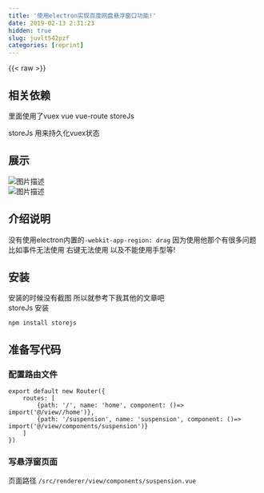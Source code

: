 ```yaml
---
title: '使用electron实现百度网盘悬浮窗口功能!' 
date: 2019-02-13 2:31:23
hidden: true
slug: juvlt542pzf
categories: [reprint]
---
```


{{< raw >}}

                    
<h2 id="articleHeader0">相关依赖</h2>
<p>里面使用了vuex  vue  vue-route storeJs</p>
<p>storeJs 用来持久化vuex状态</p>
<h2 id="articleHeader1">展示</h2>
<p><span class="img-wrap"><img data-src="/img/bVbisuB?w=592&amp;h=424" src="https://static.alili.tech/img/bVbisuB?w=592&amp;h=424" alt="图片描述" title="图片描述" style="cursor: pointer; display: inline;"></span><br><span class="img-wrap"><img data-src="/img/bVbisvG?w=260&amp;h=263" src="https://static.alili.tech/img/bVbisvG?w=260&amp;h=263" alt="图片描述" title="图片描述" style="cursor: pointer; display: inline;"></span></p>
<h2 id="articleHeader2">介绍说明</h2>
<p>没有使用electron内置的<code>-webkit-app-region: drag</code> 因为使用他那个有很多问题<br>比如事件无法使用 右键无法使用 以及不能使用手型等!</p>
<h2 id="articleHeader3">安装</h2>
<p>安装的时候没有截图 所以就参考下我其他的文章吧<br>storeJs 安装</p>
<div class="widget-codetool" style="display:none;">
      <div class="widget-codetool--inner">
      <span class="selectCode code-tool" data-toggle="tooltip" data-placement="top" title="" data-original-title="全选"></span>
      <span type="button" class="copyCode code-tool" data-toggle="tooltip" data-placement="top" data-clipboard-text="npm install storejs" title="" data-original-title="复制"></span>
      <span type="button" class="saveToNote code-tool" data-toggle="tooltip" data-placement="top" title="" data-original-title="放进笔记"></span>
      </div>
      </div><pre class="hljs cmake"><code style="word-break: break-word; white-space: initial;">npm <span class="hljs-keyword">install</span> storejs</code></pre>
<h2 id="articleHeader4">准备写代码</h2>
<h3 id="articleHeader5">配置路由文件</h3>
<div class="widget-codetool" style="display:none;">
      <div class="widget-codetool--inner">
      <span class="selectCode code-tool" data-toggle="tooltip" data-placement="top" title="" data-original-title="全选"></span>
      <span type="button" class="copyCode code-tool" data-toggle="tooltip" data-placement="top" data-clipboard-text="export default new Router({
    routes: [
        {path: '/', name: 'home', component: ()=> import('@/view//home')},
        {path: '/suspension', name: 'suspension', component: ()=> import('@/view/components/suspension')}
    ]
})" title="" data-original-title="复制"></span>
      <span type="button" class="saveToNote code-tool" data-toggle="tooltip" data-placement="top" title="" data-original-title="放进笔记"></span>
      </div>
      </div><pre class="hljs css"><code><span class="hljs-selector-tag">export</span> <span class="hljs-selector-tag">default</span> <span class="hljs-selector-tag">new</span> <span class="hljs-selector-tag">Router</span>({
    <span class="hljs-attribute">routes</span>: [
        {path: <span class="hljs-string">'/'</span>, name: <span class="hljs-string">'home'</span>, component: ()=&gt; <span class="hljs-built_in">import</span>(<span class="hljs-string">'@/view//home'</span>)},
        {<span class="hljs-attribute">path</span>: <span class="hljs-string">'/suspension'</span>, name: <span class="hljs-string">'suspension'</span>, component: ()=&gt; <span class="hljs-built_in">import</span>(<span class="hljs-string">'@/view/components/suspension'</span>)}
    ]
})</code></pre>
<h3 id="articleHeader6">写悬浮窗页面</h3>
<p>页面路径 <code>/src/renderer/view/components/suspension.vue</code></p>
<div class="widget-codetool" style="display:none;">
      <div class="widget-codetool--inner">
      <span class="selectCode code-tool" data-toggle="tooltip" data-placement="top" title="" data-original-title="全选"></span>
      <span type="button" class="copyCode code-tool" data-toggle="tooltip" data-placement="top" data-clipboard-text="<template>
    <div id=&quot;suspension&quot;>
        <div class=&quot;logo&quot;></div>
        <div class=&quot;content_body&quot;>
            <div class=&quot;upload&quot;>拖拽上传</div>
        </div>
    </div>
</template>

<script>
    export default {
        name: &quot;suspension&quot;,
        mounted() {
            let win = this.$electron.remote.getCurrentWindow();
            let biasX = 0;
            let biasY = 0;
            let that = this;
            document.addEventListener('mousedown', function (e) {
                switch (e.button) {
                    case 0:
                        biasX = e.x;
                        biasY = e.y;
                        document.addEventListener('mousemove', moveEvent);
                        break;
                    case 2:
                        that.$electron.ipcRenderer.send('createSuspensionMenu');
                        break;
                }
            });

            document.addEventListener('mouseup', function () {
                biasX = 0;
                biasY = 0;
                document.removeEventListener('mousemove', moveEvent)
            });

            function moveEvent(e) {
                win.setPosition(e.screenX - biasX, e.screenY - biasY)
            }
        }
    }
</script>

<style>
    * {
        padding: 0;
        margin: 0;
    }
    .upload {
        height: 25px;
        line-height: 25px;
        font-size: 12px;
        text-align: center;
        color: #74A1FA;
    }

    .logo {
        width: 40px;
        background: #5B9BFE url(&quot;../../assets/img/logo@2x.png&quot;) no-repeat 2px 3px;
        background-size: 80%;
    }

    .content_body {
        background-color: #EEF4FE;
        width: 100%;
    }

    #suspension {
        -webkit-user-select: none;
        cursor: pointer;
        overflow: hidden;
    }

    #suspension {
        cursor: pointer !important;
        height: 25px;
        border-radius: 4px;
        display: flex;
        border: 1px solid #3388FE;
    }
</style>" title="" data-original-title="复制"></span>
      <span type="button" class="saveToNote code-tool" data-toggle="tooltip" data-placement="top" title="" data-original-title="放进笔记"></span>
      </div>
      </div><pre class="hljs xml"><code><span class="hljs-tag">&lt;<span class="hljs-name">template</span>&gt;</span>
    <span class="hljs-tag">&lt;<span class="hljs-name">div</span> <span class="hljs-attr">id</span>=<span class="hljs-string">"suspension"</span>&gt;</span>
        <span class="hljs-tag">&lt;<span class="hljs-name">div</span> <span class="hljs-attr">class</span>=<span class="hljs-string">"logo"</span>&gt;</span><span class="hljs-tag">&lt;/<span class="hljs-name">div</span>&gt;</span>
        <span class="hljs-tag">&lt;<span class="hljs-name">div</span> <span class="hljs-attr">class</span>=<span class="hljs-string">"content_body"</span>&gt;</span>
            <span class="hljs-tag">&lt;<span class="hljs-name">div</span> <span class="hljs-attr">class</span>=<span class="hljs-string">"upload"</span>&gt;</span>拖拽上传<span class="hljs-tag">&lt;/<span class="hljs-name">div</span>&gt;</span>
        <span class="hljs-tag">&lt;/<span class="hljs-name">div</span>&gt;</span>
    <span class="hljs-tag">&lt;/<span class="hljs-name">div</span>&gt;</span>
<span class="hljs-tag">&lt;/<span class="hljs-name">template</span>&gt;</span>

<span class="hljs-tag">&lt;<span class="hljs-name">script</span>&gt;</span><span class="javascript">
    <span class="hljs-keyword">export</span> <span class="hljs-keyword">default</span> {
        <span class="hljs-attr">name</span>: <span class="hljs-string">"suspension"</span>,
        mounted() {
            <span class="hljs-keyword">let</span> win = <span class="hljs-keyword">this</span>.$electron.remote.getCurrentWindow();
            <span class="hljs-keyword">let</span> biasX = <span class="hljs-number">0</span>;
            <span class="hljs-keyword">let</span> biasY = <span class="hljs-number">0</span>;
            <span class="hljs-keyword">let</span> that = <span class="hljs-keyword">this</span>;
            <span class="hljs-built_in">document</span>.addEventListener(<span class="hljs-string">'mousedown'</span>, <span class="hljs-function"><span class="hljs-keyword">function</span> (<span class="hljs-params">e</span>) </span>{
                <span class="hljs-keyword">switch</span> (e.button) {
                    <span class="hljs-keyword">case</span> <span class="hljs-number">0</span>:
                        biasX = e.x;
                        biasY = e.y;
                        <span class="hljs-built_in">document</span>.addEventListener(<span class="hljs-string">'mousemove'</span>, moveEvent);
                        <span class="hljs-keyword">break</span>;
                    <span class="hljs-keyword">case</span> <span class="hljs-number">2</span>:
                        that.$electron.ipcRenderer.send(<span class="hljs-string">'createSuspensionMenu'</span>);
                        <span class="hljs-keyword">break</span>;
                }
            });

            <span class="hljs-built_in">document</span>.addEventListener(<span class="hljs-string">'mouseup'</span>, <span class="hljs-function"><span class="hljs-keyword">function</span> (<span class="hljs-params"></span>) </span>{
                biasX = <span class="hljs-number">0</span>;
                biasY = <span class="hljs-number">0</span>;
                <span class="hljs-built_in">document</span>.removeEventListener(<span class="hljs-string">'mousemove'</span>, moveEvent)
            });

            <span class="hljs-function"><span class="hljs-keyword">function</span> <span class="hljs-title">moveEvent</span>(<span class="hljs-params">e</span>) </span>{
                win.setPosition(e.screenX - biasX, e.screenY - biasY)
            }
        }
    }
</span><span class="hljs-tag">&lt;/<span class="hljs-name">script</span>&gt;</span>

<span class="hljs-tag">&lt;<span class="hljs-name">style</span>&gt;</span><span class="css">
    * {
        <span class="hljs-attribute">padding</span>: <span class="hljs-number">0</span>;
        <span class="hljs-attribute">margin</span>: <span class="hljs-number">0</span>;
    }
    <span class="hljs-selector-class">.upload</span> {
        <span class="hljs-attribute">height</span>: <span class="hljs-number">25px</span>;
        <span class="hljs-attribute">line-height</span>: <span class="hljs-number">25px</span>;
        <span class="hljs-attribute">font-size</span>: <span class="hljs-number">12px</span>;
        <span class="hljs-attribute">text-align</span>: center;
        <span class="hljs-attribute">color</span>: <span class="hljs-number">#74A1FA</span>;
    }

    <span class="hljs-selector-class">.logo</span> {
        <span class="hljs-attribute">width</span>: <span class="hljs-number">40px</span>;
        <span class="hljs-attribute">background</span>: <span class="hljs-number">#5B9BFE</span> <span class="hljs-built_in">url</span>(<span class="hljs-string">"../../assets/img/logo@2x.png"</span>) no-repeat <span class="hljs-number">2px</span> <span class="hljs-number">3px</span>;
        <span class="hljs-attribute">background-size</span>: <span class="hljs-number">80%</span>;
    }

    <span class="hljs-selector-class">.content_body</span> {
        <span class="hljs-attribute">background-color</span>: <span class="hljs-number">#EEF4FE</span>;
        <span class="hljs-attribute">width</span>: <span class="hljs-number">100%</span>;
    }

    <span class="hljs-selector-id">#suspension</span> {
        <span class="hljs-attribute">-webkit-user-select</span>: none;
        <span class="hljs-attribute">cursor</span>: pointer;
        <span class="hljs-attribute">overflow</span>: hidden;
    }

    <span class="hljs-selector-id">#suspension</span> {
        <span class="hljs-attribute">cursor</span>: pointer <span class="hljs-meta">!important</span>;
        <span class="hljs-attribute">height</span>: <span class="hljs-number">25px</span>;
        <span class="hljs-attribute">border-radius</span>: <span class="hljs-number">4px</span>;
        <span class="hljs-attribute">display</span>: flex;
        <span class="hljs-attribute">border</span>: <span class="hljs-number">1px</span> solid <span class="hljs-number">#3388FE</span>;
    }
</span><span class="hljs-tag">&lt;/<span class="hljs-name">style</span>&gt;</span></code></pre>
<h3 id="articleHeader7">主进程创建悬浮窗页面代码</h3>
<p>路径: <code>/src/main/window.js</code></p>
<div class="widget-codetool" style="display:none;">
      <div class="widget-codetool--inner">
      <span class="selectCode code-tool" data-toggle="tooltip" data-placement="top" title="" data-original-title="全选"></span>
      <span type="button" class="copyCode code-tool" data-toggle="tooltip" data-placement="top" data-clipboard-text="import {BrowserWindow, ipcMain, screen, Menu, shell, app, webContents} from 'electron'

var win = null;
const window = BrowserWindow.fromWebContents(webContents.getFocusedWebContents());
const winURL = process.env.NODE_ENV === 'development' ? `http://localhost:9080/#/suspension` : `file://${__dirname}/index.html/#/suspension`;
ipcMain.on('showSuspensionWindow', () => {
    if (win) {
        if (win.isVisible()) {
            createSuspensionWindow();
        } else {
            win.showInactive();
        }
    } else {
        createSuspensionWindow();
    }

});

ipcMain.on('createSuspensionMenu', (e) => {
    const rightM = Menu.buildFromTemplate([
        {label: '开始全部任务', enabled: false},
        {label: '暂停全部任务', enabled: false},
        {label: '本次传输完自动关机'},
        {type: 'separator'},
        {
            label: '隐藏悬浮窗',
            click: () => {
                window.webContents.send('hideSuspension', false);
                win.hide()
            }
        },
        {type: 'separator'},
        {
            label: '加入qq群',
            click: () => {
                shell.openExternal('tencent://groupwpa/?subcmd=all&amp;param=7B2267726F757055696E223A3831343237303636392C2274696D655374616D70223A313533393531303138387D0A');
            }
        },
        {
            label: 'GitHub地址',
            click: () => {
                shell.openExternal('https://github.com/lihaotian0607/auth');
            }
        },
        {
            label: '退出软件',
            click: () => {
                app.quit();
            }
        },
    ]);
    rightM.popup({});
});

function createSuspensionWindow() {
    win = new BrowserWindow({
        width: 107, //悬浮窗口的宽度 比实际DIV的宽度要多2px 因为有1px的边框
        height: 27, //悬浮窗口的高度 比实际DIV的高度要多2px 因为有1px的边框
        type: 'toolbar',    //创建的窗口类型为工具栏窗口
        frame: false,   //要创建无边框窗口
        resizable: false, //禁止窗口大小缩放
        show: false,    //先不让窗口显示
        webPreferences: {
            devTools: false //关闭调试工具
        },
        transparent: true,  //设置透明
        alwaysOnTop: true,  //窗口是否总是显示在其他窗口之前
    });
    const size = screen.getPrimaryDisplay().workAreaSize;   //获取显示器的宽高
    const winSize = win.getSize();  //获取窗口宽高

    //设置窗口的位置 注意x轴要桌面的宽度 - 窗口的宽度
    win.setPosition(size.width - winSize[0], 100);
    win.loadURL(winURL);

    win.once('ready-to-show', () => {
        win.show()
    });

    win.on('close', () => {
        win = null;
    })
}

ipcMain.on('hideSuspensionWindow', () => {
    if (win) {
        win.hide();
    }
});" title="" data-original-title="复制"></span>
      <span type="button" class="saveToNote code-tool" data-toggle="tooltip" data-placement="top" title="" data-original-title="放进笔记"></span>
      </div>
      </div><pre class="hljs typescript"><code><span class="hljs-keyword">import</span> {BrowserWindow, ipcMain, screen, Menu, shell, app, webContents} <span class="hljs-keyword">from</span> <span class="hljs-string">'electron'</span>

<span class="hljs-keyword">var</span> win = <span class="hljs-literal">null</span>;
<span class="hljs-keyword">const</span> <span class="hljs-built_in">window</span> = BrowserWindow.fromWebContents(webContents.getFocusedWebContents());
<span class="hljs-keyword">const</span> winURL = process.env.NODE_ENV === <span class="hljs-string">'development'</span> ? <span class="hljs-string">`http://localhost:9080/#/suspension`</span> : <span class="hljs-string">`file://<span class="hljs-subst">${__dirname}</span>/index.html/#/suspension`</span>;
ipcMain.on(<span class="hljs-string">'showSuspensionWindow'</span>, <span class="hljs-function"><span class="hljs-params">()</span> =&gt;</span> {
    <span class="hljs-keyword">if</span> (win) {
        <span class="hljs-keyword">if</span> (win.isVisible()) {
            createSuspensionWindow();
        } <span class="hljs-keyword">else</span> {
            win.showInactive();
        }
    } <span class="hljs-keyword">else</span> {
        createSuspensionWindow();
    }

});

ipcMain.on(<span class="hljs-string">'createSuspensionMenu'</span>, <span class="hljs-function">(<span class="hljs-params">e</span>) =&gt;</span> {
    <span class="hljs-keyword">const</span> rightM = Menu.buildFromTemplate([
        {label: <span class="hljs-string">'开始全部任务'</span>, enabled: <span class="hljs-literal">false</span>},
        {label: <span class="hljs-string">'暂停全部任务'</span>, enabled: <span class="hljs-literal">false</span>},
        {label: <span class="hljs-string">'本次传输完自动关机'</span>},
        {<span class="hljs-keyword">type</span>: <span class="hljs-string">'separator'</span>},
        {
            label: <span class="hljs-string">'隐藏悬浮窗'</span>,
            click: <span class="hljs-function"><span class="hljs-params">()</span> =&gt;</span> {
                <span class="hljs-built_in">window</span>.webContents.send(<span class="hljs-string">'hideSuspension'</span>, <span class="hljs-literal">false</span>);
                win.hide()
            }
        },
        {<span class="hljs-keyword">type</span>: <span class="hljs-string">'separator'</span>},
        {
            label: <span class="hljs-string">'加入qq群'</span>,
            click: <span class="hljs-function"><span class="hljs-params">()</span> =&gt;</span> {
                shell.openExternal(<span class="hljs-string">'tencent://groupwpa/?subcmd=all&amp;param=7B2267726F757055696E223A3831343237303636392C2274696D655374616D70223A313533393531303138387D0A'</span>);
            }
        },
        {
            label: <span class="hljs-string">'GitHub地址'</span>,
            click: <span class="hljs-function"><span class="hljs-params">()</span> =&gt;</span> {
                shell.openExternal(<span class="hljs-string">'https://github.com/lihaotian0607/auth'</span>);
            }
        },
        {
            label: <span class="hljs-string">'退出软件'</span>,
            click: <span class="hljs-function"><span class="hljs-params">()</span> =&gt;</span> {
                app.quit();
            }
        },
    ]);
    rightM.popup({});
});

<span class="hljs-function"><span class="hljs-keyword">function</span> <span class="hljs-title">createSuspensionWindow</span>(<span class="hljs-params"></span>) </span>{
    win = <span class="hljs-keyword">new</span> BrowserWindow({
        width: <span class="hljs-number">107</span>, <span class="hljs-comment">//悬浮窗口的宽度 比实际DIV的宽度要多2px 因为有1px的边框</span>
        height: <span class="hljs-number">27</span>, <span class="hljs-comment">//悬浮窗口的高度 比实际DIV的高度要多2px 因为有1px的边框</span>
        <span class="hljs-keyword">type</span>: <span class="hljs-string">'toolbar'</span>,    <span class="hljs-comment">//创建的窗口类型为工具栏窗口</span>
        frame: <span class="hljs-literal">false</span>,   <span class="hljs-comment">//要创建无边框窗口</span>
        resizable: <span class="hljs-literal">false</span>, <span class="hljs-comment">//禁止窗口大小缩放</span>
        show: <span class="hljs-literal">false</span>,    <span class="hljs-comment">//先不让窗口显示</span>
        webPreferences: {
            devTools: <span class="hljs-literal">false</span> <span class="hljs-comment">//关闭调试工具</span>
        },
        transparent: <span class="hljs-literal">true</span>,  <span class="hljs-comment">//设置透明</span>
        alwaysOnTop: <span class="hljs-literal">true</span>,  <span class="hljs-comment">//窗口是否总是显示在其他窗口之前</span>
    });
    <span class="hljs-keyword">const</span> size = screen.getPrimaryDisplay().workAreaSize;   <span class="hljs-comment">//获取显示器的宽高</span>
    <span class="hljs-keyword">const</span> winSize = win.getSize();  <span class="hljs-comment">//获取窗口宽高</span>

    <span class="hljs-comment">//设置窗口的位置 注意x轴要桌面的宽度 - 窗口的宽度</span>
    win.setPosition(size.width - winSize[<span class="hljs-number">0</span>], <span class="hljs-number">100</span>);
    win.loadURL(winURL);

    win.once(<span class="hljs-string">'ready-to-show'</span>, <span class="hljs-function"><span class="hljs-params">()</span> =&gt;</span> {
        win.show()
    });

    win.on(<span class="hljs-string">'close'</span>, <span class="hljs-function"><span class="hljs-params">()</span> =&gt;</span> {
        win = <span class="hljs-literal">null</span>;
    })
}

ipcMain.on(<span class="hljs-string">'hideSuspensionWindow'</span>, <span class="hljs-function"><span class="hljs-params">()</span> =&gt;</span> {
    <span class="hljs-keyword">if</span> (win) {
        win.hide();
    }
});</code></pre>
<h3 id="articleHeader8">store文件</h3>
<p>路径: <code>/src/renderer/store/modules/suspension.js</code></p>
<div class="widget-codetool" style="display:none;">
      <div class="widget-codetool--inner">
      <span class="selectCode code-tool" data-toggle="tooltip" data-placement="top" title="" data-original-title="全选"></span>
      <span type="button" class="copyCode code-tool" data-toggle="tooltip" data-placement="top" data-clipboard-text="import storejs from 'storejs'

const state = {
    show: storejs.get('showSuspension')
};

const actions = {
    showSuspension: function ({state, commit}) {
        let status = true;
        storejs.set('showSuspension', status);
        state.show = status;
    },

    hideSuspension: function ({state, commit}) {
        let status = false;
        storejs.set('showSuspension', status);
        state.show = status;
    },
};

export default ({
    state,
    actions
});" title="" data-original-title="复制"></span>
      <span type="button" class="saveToNote code-tool" data-toggle="tooltip" data-placement="top" title="" data-original-title="放进笔记"></span>
      </div>
      </div><pre class="hljs pf"><code>import storejs <span class="hljs-keyword">from</span> 'storejs'

const <span class="hljs-keyword">state</span> = {
    show: storejs.get('showSuspension')
};

const actions = {
    showSuspension: function ({<span class="hljs-keyword">state</span>, commit}) {
        let status = true;
        storejs.<span class="hljs-built_in">set</span>('showSuspension', status);
        <span class="hljs-keyword">state</span>.show = status;
    },

    hideSuspension: function ({<span class="hljs-keyword">state</span>, commit}) {
        let status = false;
        storejs.<span class="hljs-built_in">set</span>('showSuspension', status);
        <span class="hljs-keyword">state</span>.show = status;
    },
};

export <span class="hljs-keyword">default</span> ({
    <span class="hljs-keyword">state</span>,
    actions
});</code></pre>
<h2 id="articleHeader9">版权说明</h2>
<p>里面使用的百度的图标以及UI作为学习使用,请不要作为商业用途!</p>
<h2 id="articleHeader10">遗留问题</h2>
<p>在软件关闭之后重启会导致悬浮窗口的位置重置 也曾尝试在主进程中使用store.js  但是不能用!<br>如果想解决这个问题 可以在渲染进程中将拖动的最后坐标保存到storejs中<br>在渲染进程给主进程发送异步消息的时候将坐标携带进去  也可以使用nedb在主进程中存储坐标!</p>
<h2 id="articleHeader11">github地址</h2>
<p>使用electron制作百度网盘客户端: <a href="https://github.com/lihaotian0607/baidupan" rel="nofollow noreferrer" target="_blank">https://github.com/lihaotian0...</a><br>使用electron制作百度网盘悬浮窗: <a href="https://github.com/lihaotian0607/electron-suspension" rel="nofollow noreferrer" target="_blank">https://github.com/lihaotian0...</a></p>
<p>目前这个开源代码中没有悬浮窗 有时间了会加上去!!!</p>

                
{{< /raw >}}

# 版权声明
本文资源来源互联网，仅供学习研究使用，版权归该资源的合法拥有者所有，

本文仅用于学习、研究和交流目的。转载请注明出处、完整链接以及原作者。

原作者若认为本站侵犯了您的版权，请联系我们，我们会立即删除！

## 原文标题
使用electron实现百度网盘悬浮窗口功能!

## 原文链接
[https://segmentfault.com/a/1190000016753488](https://segmentfault.com/a/1190000016753488)

